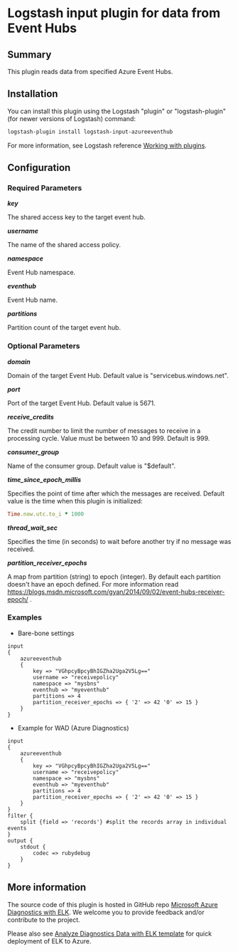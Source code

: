 # Logstash input plugin for data from Event Hubs 

## Summary
This plugin reads data from specified Azure Event Hubs.

## Installation
You can install this plugin using the Logstash "plugin" or "logstash-plugin" (for newer versions of Logstash) command:
```sh
logstash-plugin install logstash-input-azureeventhub
```
For more information, see Logstash reference [Working with plugins](https://www.elastic.co/guide/en/logstash/current/working-with-plugins.html).

## Configuration
### Required Parameters
__*key*__

The shared access key to the target event hub.

__*username*__

The name of the shared access policy.

__*namespace*__

Event Hub namespace.

__*eventhub*__

Event Hub name.

__*partitions*__

Partition count of the target event hub.

### Optional Parameters
__*domain*__

Domain of the target Event Hub. Default value is "servicebus.windows.net".

__*port*__

Port of the target Event Hub. Default value is 5671.

__*receive_credits*__

The credit number to limit the number of messages to receive in a processing cycle. Value must be between 10 and 999. Default is 999.

__*consumer_group*__

Name of the consumer group. Default value is "$default".

__*time_since_epoch_millis*__

Specifies the point of time after which the messages are received. Default value is the time when this plugin is initialized:
```ruby
Time.now.utc.to_i * 1000
```
__*thread_wait_sec*__

Specifies the time (in seconds) to wait before another try if no message was received.

__*partition_receiver_epochs*__

A map from partition (string) to epoch (integer). By default each partition doesn't have an epoch defined. For more information read https://blogs.msdn.microsoft.com/gyan/2014/09/02/event-hubs-receiver-epoch/ .

### Examples
* Bare-bone settings
```
input
{
    azureeventhub
    {
        key => "VGhpcyBpcyBhIGZha2Uga2V5Lg=="
        username => "receivepolicy"
        namespace => "mysbns"
        eventhub => "myeventhub"
        partitions => 4
        partition_receiver_epochs => { '2' => 42 '0' => 15 }
    }
}
```

* Example for WAD (Azure Diagnostics)
```
input
{
    azureeventhub
    {
        key => "VGhpcyBpcyBhIGZha2Uga2V5Lg=="
        username => "receivepolicy"
        namespace => "mysbns"
        eventhub => "myeventhub"
        partitions => 4
        partition_receiver_epochs => { '2' => 42 '0' => 15 }
    }
}
filter {
    split {field => 'records'} #split the records array in individual events
}
output {
    stdout { 
        codec => rubydebug
    }
}
```

## More information
The source code of this plugin is hosted in GitHub repo [Microsoft Azure Diagnostics with ELK](https://github.com/Azure/azure-diagnostics-tools). We welcome you to provide feedback and/or contribute to the project.

Please also see [Analyze Diagnostics Data with ELK template](https://github.com/Azure/azure-quickstart-templates/tree/master/diagnostics-with-elk) for quick deployment of ELK to Azure.   
